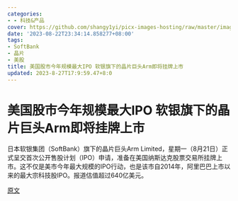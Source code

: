 ```yaml
---
categories:
- - 科技&产品
cover: https://github.com/shangy1yi/picx-images-hosting/raw/master/image.7fcdpgmtsw00.webp
date: '2023-08-22T23:34:14.858277+08:00'
tags:
- SoftBank
- 晶片
- 美股
title: 美国股市今年规模最大IPO 软银旗下的晶片巨头Arm即将挂牌上市
updated: 2023-8-27T17:9:59.47+8:0
---
```

# 美国股市今年规模最大IPO 软银旗下的晶片巨头Arm即将挂牌上市

日本软银集团（SoftBank）旗下的晶片巨头Arm Limited，星期一（8月21日）正式呈交首次公开售股计划（IPO）申请，准备在美国纳斯达克股票交易所挂牌上市。这不仅是美市今年最大规模的IPO行动，也是该市自2014年，阿里巴巴上市以来的最大宗科技股IPO。报道估值超过640亿美元。

[原文](https://techcrunch.com/2023/08/21/chip-company-arm-files-for-nasdaq-listing-in-ipo-anticipated-to-be-this-years-biggest)
